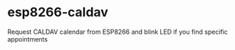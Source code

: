 # esp8266-caldav
Request CALDAV calendar from ESP8266 and blink LED if you find specific appointments
